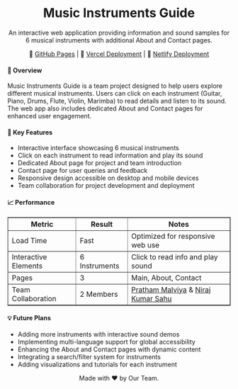 <div align="center">
  <h1 align="center">Music Instruments Guide</h1>
  <p align="center">
    An interactive web application providing information and sound samples for 6 musical instruments with additional About and Contact pages.
  </p>
  
  <p align="center">
    🔗 <a href="https://prathammalviya1.github.io/Music-Instruments-Guide/" target="_blank">GitHub Pages</a> |
    🔗 <a href="https://music-instruments-guide.vercel.app/" target="_blank">Vercel Deployment</a> | 
    🔗 <a href="https://music-instruments-guide.netlify.app/" target="_blank">Netlify Deployment</a> 
  </p>
</div>

<div>
  <h4>🌟 Overview</h4>
  <p>
    Music Instruments Guide is a team project designed to help users explore different musical instruments. 
    Users can click on each instrument (Guitar, Piano, Drums, Flute, Violin, Marimba) to read details and listen to its sound. 
    The web app also includes dedicated About and Contact pages for enhanced user engagement.
  </p>

  <h4>🔑 Key Features</h4>
  <ul>
    <li>Interactive interface showcasing 6 musical instruments</li>
    <li>Click on each instrument to read information and play its sound</li>
    <li>Dedicated About page for project and team introduction</li>
    <li>Contact page for user queries and feedback</li>
    <li>Responsive design accessible on desktop and mobile devices</li>
    <li>Team collaboration for project development and deployment</li>
  </ul>

  <h4>📈 Performance</h4>
  <table border="1" cellpadding="5" cellspacing="0">
    <thead>
      <tr>
        <th>Metric</th>
        <th>Result</th>
        <th>Notes</th>
      </tr>
    </thead>
    <tbody>
      <tr>
        <td>Load Time</td>
        <td>Fast</td>
        <td>Optimized for responsive web use</td>
      </tr>
      <tr>
        <td>Interactive Elements</td>
        <td>6 Instruments</td>
        <td>Click to read info and play sound</td>
      </tr>
      <tr>
        <td>Pages</td>
        <td>3</td>
        <td>Main, About, Contact</td>
      </tr>
      <tr>
        <td>Team Collaboration</td>
        <td>2 Members</td>
        <td>
          <a href="https://github.com/prathammalviya1" target="_blank">Pratham Malviya</a> & 
          <a href="https://github.com/Nirajsahux" target="_blank">Niraj Kumar Sahu</a>
        </td>
      </tr>
    </tbody>
  </table>

  <h4>💡 Future Plans</h4>
  <ul>
    <li>Adding more instruments with interactive sound demos</li>
    <li>Implementing multi-language support for global accessibility</li>
    <li>Enhancing the About and Contact pages with dynamic content</li>
    <li>Integrating a search/filter system for instruments</li>
    <li>Adding visualizations and tutorials for each instrument</li>
  </ul>
</div>

<div align="center">
  Made with ❤️ by Our Team.
</div>
